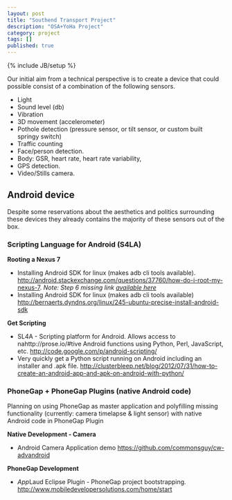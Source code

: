 ```yaml
---
layout: post
title: "Southend Transport Project"
description: "OSA+YoHa Project"
category: project
tags: []
published: true
---
```


{% include JB/setup %}

Our initial aim from a technical perspective is to create a device that could possible consist of a combination of the following sensors.

- Light
- Sound level (db)
- Vibration
- 3D movement (accelerometer)
- Pothole detection (pressure sensor, or tilt sensor, or custom built springy switch)
- Traffic counting
- Face/person detection.
- Body: GSR, heart rate, heart rate variability,  
- GPS detection.
- Video/Stills camera.

## Android device
Despite some reservations about the aesthetics and politics surrounding these devices they already contains the majority of these sensors out of the box.

### Scripting Language for Android (S4LA)

**Rooting a Nexus 7**

- Installing Android SDK for linux (makes adb cli tools available).
  <http://android.stackexchange.com/questions/37760/how-do-i-root-my-nexus-7>.
  *Note: Step 6 missing link [available here](http://teamw.in/project/twrp2/103)*
- Installing Android SDK for linux (makes adb cli tools available)
<http://bernaerts.dyndns.org/linux/245-ubuntu-precise-install-android-sdk>

**Get Scripting**

- SL4A - Scripting platform for Android. Allows access to nahttp://prose.io/#tive Android functions using Python, Perl, JavaScript, etc. <http://code.google.com/p/android-scripting/>
- Very quickly get a Python script running on Android including an installer and .apk file. <http://clusterbleep.net/blog/2012/07/31/how-to-create-an-android-app-and-apk-on-android-with-python/>

### PhoneGap + PhoneGap Plugins (native Android code)

Planning on using PhoneGap as master application and polyfilling missing functionality (currently: camera timelapse & light sensor) with native Android code in PhoneGap Plugin

**Native Development - Camera**

- Android Camera Application demo <https://github.com/commonsguy/cw-advandroid>


**PhoneGap Development**
- *App*Laud Eclipse Plugin - PhoneGap project bootstrapping. <http://www.mobiledevelopersolutions.com/home/start>
